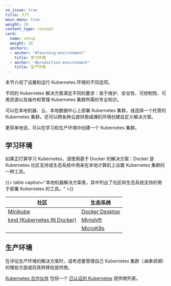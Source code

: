 ```yaml
---
no_issue: true
title: 入门
main_menu: true
weight: 20
content_type: concept
card:
  name: setup
  weight: 20
  anchors:
  - anchor: "#learning-environment"
    title: 学习环境
  - anchor: "#production-environment"
    title: 生产环境  
---
```


<!--
reviewers:
- brendandburns
- erictune
- mikedanese
no_issue: true
title: Getting started
main_menu: true
weight: 20
content_type: concept
card:
  name: setup
  weight: 20
  anchors:
  - anchor: "#learning-environment"
    title: Learning environment
  - anchor: "#production-environment"
    title: Production environment  
-->

<!-- overview -->

<!--
This section covers different options to set up and run Kubernetes.
-->
本节介绍了设置和运行 Kubernetes 环境的不同选项。

<!--
Different Kubernetes solutions meet different requirements: ease of maintenance, security, control, available resources, and expertise required to operate and manage a cluster.
-->
不同的 Kubernetes 解决方案满足不同的要求：易于维护、安全性、可控制性、可用资源以及操作和管理 Kubernetes 集群所需的专业知识。

<!--
You can deploy a Kubernetes cluster on a local machine, cloud, on-prem datacenter; or choose a managed Kubernetes cluster. You can also create custom solutions across a wide range of cloud providers, or bare metal environments.
-->
可以在本地机器、云、本地数据中心上部署 Kubernetes 集群，或选择一个托管的 Kubernetes 集群。还可以跨各种云提供商或裸机环境创建自定义解决方案。

<!--
More simply, you can create a Kubernetes cluster in learning and production environments.
-->
更简单地说，可以在学习和生产环境中创建一个 Kubernetes 集群。



<!-- body -->

<!--
## Learning environment
-->
## 学习环境

<!--
If you're learning Kubernetes, use the Docker-based solutions: tools supported by the Kubernetes community, or tools in the ecosystem to set up a Kubernetes cluster on a local machine.
-->
如果正打算学习 Kubernetes，请使用基于 Docker 的解决方案：Docker 是 Kubernetes 社区支持或生态系统中用来在本地计算机上设置 Kubernetes 集群的一种工具。

<!--
{{< table caption="Local machine solutions table that lists the tools supported by the community and the ecosystem to deploy Kubernetes." >}}
|Community           |Ecosystem     |
| ------------       | --------     |
| [Minikube](https://github.com/kubernetes/website/tree/master/content/zh/docs/setup/learning-environment/) | [Docker Desktop](https://www.docker.com/products/docker-desktop)|
| [kind (Kubernetes IN Docker)](https://github.com/kubernetes/website/blob/master/content/zh/docs/setup/learning-environment/kind.md) | [Minishift](https://docs.okd.io/latest/minishift/)|
|                     | [MicroK8s](https://microk8s.io/)|
-->
{{< table caption="本地机器解决方案表，其中列出了社区和生态系统支持的用于部署 Kubernetes 的工具。" >}}

|社区           |生态系统     |
| ------------       | --------     |
| [Minikube](https://github.com/kubernetes/website/tree/master/content/zh/docs/setup/learning-environment) | [Docker Desktop](https://www.docker.com/products/docker-desktop)|
| [kind (Kubernetes IN Docker)](https://github.com/kubernetes/website/blob/master/content/zh/docs/setup/learning-environment/kind.md) | [Minishift](https://docs.okd.io/latest/minishift/)|
|                     | [MicroK8s](https://microk8s.io/)|


<!--
## Production environment
-->
## 生产环境

<!--
When evaluating a solution for a production environment, consider which aspects of operating a Kubernetes cluster (or _abstractions_) you want to manage yourself or offload to a provider.
-->
在评估生产环境的解决方案时，请考虑要管理自己 Kubernetes 集群（_抽象层面_）的哪些方面或将其转移给提供商。

<!--
[Kubernetes Partners](https://kubernetes.io/partners/#conformance) includes a list of [Certified Kubernetes](https://github.com/cncf/k8s-conformance/#certified-kubernetes) providers.
-->
[Kubernetes 合作伙伴](https://kubernetes.io/zh/partners/#kcsp) 包括一个
[已认证的 Kubernetes](https://github.com/cncf/k8s-conformance/#certified-kubernetes) 提供商列表。
